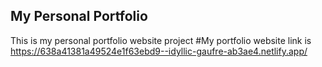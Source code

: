 ## My Personal Portfolio
This is my personal portfolio website project #My portfolio website link is https://638a41381a49524e1f63ebd9--idyllic-gaufre-ab3ae4.netlify.app/
